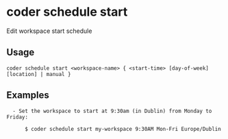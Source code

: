 # coder schedule start

Edit workspace start schedule
## Usage
```console
coder schedule start <workspace-name> { <start-time> [day-of-week] [location] | manual }
```

## Examples
```console
  - Set the workspace to start at 9:30am (in Dublin) from Monday to Friday:     

      $ coder schedule start my-workspace 9:30AM Mon-Fri Europe/Dublin 
```
